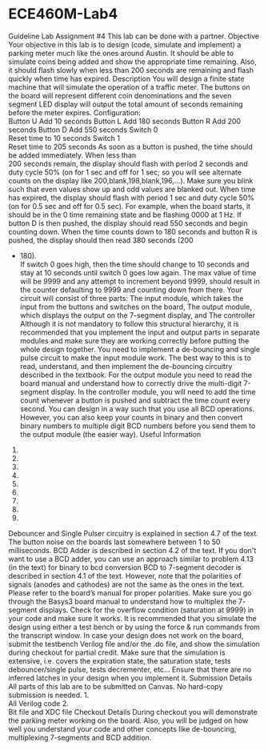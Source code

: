 # ECE460M-Lab4

Guideline 
Lab Assignment #4 
This lab can be done with a partner. 
Objective 
Your objective in this lab is to design (code, simulate and implement) a parking meter much like the ones around Austin. 
It should be able to simulate coins being added and show the appropriate time remaining. Also, it should flash slowly 
when less than 200 seconds are remaining and flash quickly when time has expired. 
Description 
You will design a finite state machine that will simulate the operation of a traffic meter. The buttons on the board will 
represent  different  coin  denominations  and  the  seven  segment  LED  display  will  output  the  total  amount  of 
seconds remaining before the meter expires. 
Configuration:  
Button U     Add 10 seconds 
Button L      Add 180 seconds 
Button R     Add 200 seconds 
Button D     Add 550 seconds 
Switch 0      
Reset time to 10 seconds 
Switch 1      
Reset time to 205 seconds
 As   soon   as   a   button   is   pushed,   the   time   should   be   added   immediately.   When   less   than   
200 seconds remain, the display should flash with period 2 seconds and duty cycle 50% (on for 1 sec and 
off for 1 sec; so you will see alternate counts on the display like 200,blank,198,blank,196,…). Make sure 
you blink such that even values show up and odd values are blanked out. When time has expired, the 
display should flash with period 1 sec and duty cycle 50% (on for 0.5 sec and off for 0.5 sec). 
For example, when the board starts, it should be in the 0 time remaining state and be flashing 0000 at 1 
Hz. If button D is then pushed, the display should read 550 seconds and begin counting down. When the 
time counts down to 180 seconds and button R is pushed, the display should then read 380 seconds (200 
+ 180).    
If switch 0 goes high, then the time should change to 10 seconds and stay at 10 seconds until 
switch 0 goes low again. 
The max value  of time  will  be  9999  and any  attempt  to  increment beyond 9999, should result  in the 
counter defaulting to 9999 and counting down from there. 
Your circuit will consist of three parts: 
The input module, which takes the input from the buttons and switches on the board, 
The output module, which displays the output on the 7-segment display, and 
The controller 
Although it is not mandatory to follow this structural hierarchy, it is recommended that you implement the 
input and output parts in separate modules and make sure they are working correctly before putting the 
whole design together. You need to implement a de-bouncing and single pulse circuit to make the input 
module work. The best way to this is to read, understand, and then implement the de-bouncing circuitry 
described in
the textbook. For the output module you need to read the board manual and understand how to correctly 
drive the multi-digit 7-segment display. In the controller module, you will need to add the  time count 
whenever a button is pushed and subtract the time count every second. You can design in a way such that 
you use all BCD operations. However, you can also keep your counts in binary and then convert binary 
numbers to multiple digit BCD numbers before you send them to the output module (the easier way). 
Useful Information 
1.    
2.    
3.     
4.     
5.     
6.    
7.   
8.   
9.    
Debouncer and Single Pulser circuitry is explained in section 4.7 of the text. 
The button noise on the boards last somewhere between 1 to 50 milliseconds. 
BCD Adder is described in section 4.2 of the text. If you don't want to use a BCD adder, you 
can use an approach similar to problem 4.13 (in the text) for binary to bcd conversion 
BCD to 7-segment decoder is described in section 4.1 of the   text. However,   note that the 
polarities of signals (anodes and cathodes) are not the same as the ones in the text. Please 
refer to the board’s manual for proper polarities. 
Make sure you go through the Basys3 board manual to understand how to multiplex the 7- 
segment displays. 
Check for the overflow condition (saturation at 9999) in your code and make sure it works. 
 It is recommended that you simulate the design using either a test bench or by using the 
force & run commands from the transcript window. 
 In case your design does not work on the board, submit the testbench Verilog file and/or the 
.do  file,  and  show  the  simulation  during  checkout  for  partial  credit.  Make  sure  that  the 
simulation   is   extensive,   i.e.   covers   the   expiration   state,   the   saturation   state,   tests 
debouncer/single pulse, tests decrementer, etc... 
Ensure that there are no inferred latches in your design when you implement it.
Submission Details 
All parts of this lab are to be submitted on Canvas. No hard-copy submission is needed. 
1.   
 All Verilog code 
2.    
Bit file and XDC file 
Checkout Details 
During checkout you will demonstrate the parking meter working on the board. Also, you will be judged 
on how well you understand your code and other concepts like de-bouncing, multiplexing 7-segments 
and BCD addition. 
